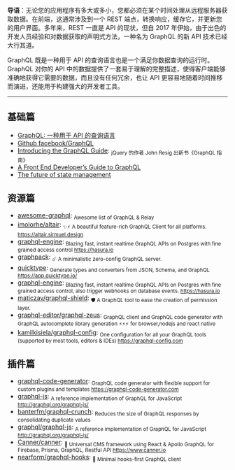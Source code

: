 **导语**：无论您的应用程序有多大或多小，您都必须在某个时间处理从远程服务器获取数据。在前端，这通常涉及到一个 REST 端点，转换响应，缓存它，并更新您的用户界面。多年来，REST 一直是 API 的现状，但自 2017 年伊始，由于出色的开发人员经验和对数据获取的声明式方法，一种名为 GraphQL 的新 API 技术已经大行其道。

GraphQL 既是一种用于 API 的查询语言也是一个满足你数据查询的运行时。 GraphQL 对你的 API 中的数据提供了一套易于理解的完整描述，使得客户端能够准确地获得它需要的数据，而且没有任何冗余，也让 API 更容易地随着时间推移而演进，还能用于构建强大的开发者工具。

---

## 基础篇

- [GraphQL: 一种用于 API 的查询语言](https://graphql.cn/)
- [Github facebook/GraphQL](https://github.com/facebook/graphql)
- [Introducing the GraphQL Guide](https://blog.graphql.guide/introducing-the-graphql-guide-11a5ae48628a): <sub>jQuery 的作者 John Resig 出新书《GraphQL 指南》</sub>
- [A Front End Developer’s Guide to GraphQL](https://css-tricks.com/front-end-developers-guide-graphql/)
- [The future of state management](https://dev-blog.apollodata.com/the-future-of-state-management-dd410864cae2)

## 资源篇

- [awesome-graphql](https://github.com/chentsulin/awesome-graphql): <sub>Awesome list of GraphQL & Relay</sub>
- [imolorhe/altair](https://github.com/imolorhe/altair): <sub>✨⚡️ A beautiful feature-rich GraphQL Client for all platforms. https://altair.sirmuel.design</sub>
- [graphql-engine](https://github.com/hasura/graphql-engine): <sub>Blazing fast, instant realtime GraphQL APIs on Postgres with fine grained access control https://hasura.io</sub>
- [graphpack](https://github.com/glennreyes/graphpack): <sub>☄️ A minimalistic zero-config GraphQL server. </sub>
- [quicktype](https://github.com/quicktype/quicktype): <sub>Generate types and converters from JSON, Schema, and GraphQL https://app.quicktype.io/</sub>
- [graphql-engine](https://github.com/hasura/graphql-engine): <sub>Blazing fast, instant realtime GraphQL APIs on Postgres with fine grained access control, also trigger webhooks on database events. https://hasura.io</sub>
- [maticzav/graphql-shield](https://github.com/maticzav/graphql-shield): <sub>🛡 A GraphQL tool to ease the creation of permission layer.</sub>
- [graphql-editor/graphql-zeus](https://github.com/graphql-editor/graphql-zeus): <sub>GraphQL client and GraphQL code generator with GraphQL autocomplete library generation ⚡⚡⚡ for browser,nodejs and react native</sub>
- [kamilkisiela/graphql-config](https://github.com/kamilkisiela/graphql-config): <sub>One configuration for all your GraphQL tools (supported by most tools, editors & IDEs) https://graphql-config.com</sub>

## 插件篇

- [graphql-code-generator](https://github.com/dotansimha/graphql-code-generator): <sub>GraphQL code generator with flexible support for custom plugins and templates https://graphql-code-generator.com</sub>
- [graphql-js](https://github.com/graphql/graphql-js): <sub>A reference implementation of GraphQL for JavaScript http://graphql.org/graphql-js/</sub>
- [banterfm/graphql-crunch](https://github.com/banterfm/graphql-crunch): <sub>Reduces the size of GraphQL responses by consolidating duplicate values</sub>
- [graphql/graphql-js](https://github.com/graphql/graphql-js): <sub>A reference implementation of GraphQL for JavaScript http://graphql.org/graphql-js/</sub>
- [Canner/canner](https://github.com/Canner/canner): <sub>📡 Universal CMS framework using React & Apollo GraphQL for Firebase, Prisma, GraphQL, Restful API https://www.canner.io</sub>
- [nearform/graphql-hooks](https://github.com/nearform/graphql-hooks): <sub>🎣 Minimal hooks-first GraphQL client</sub>
